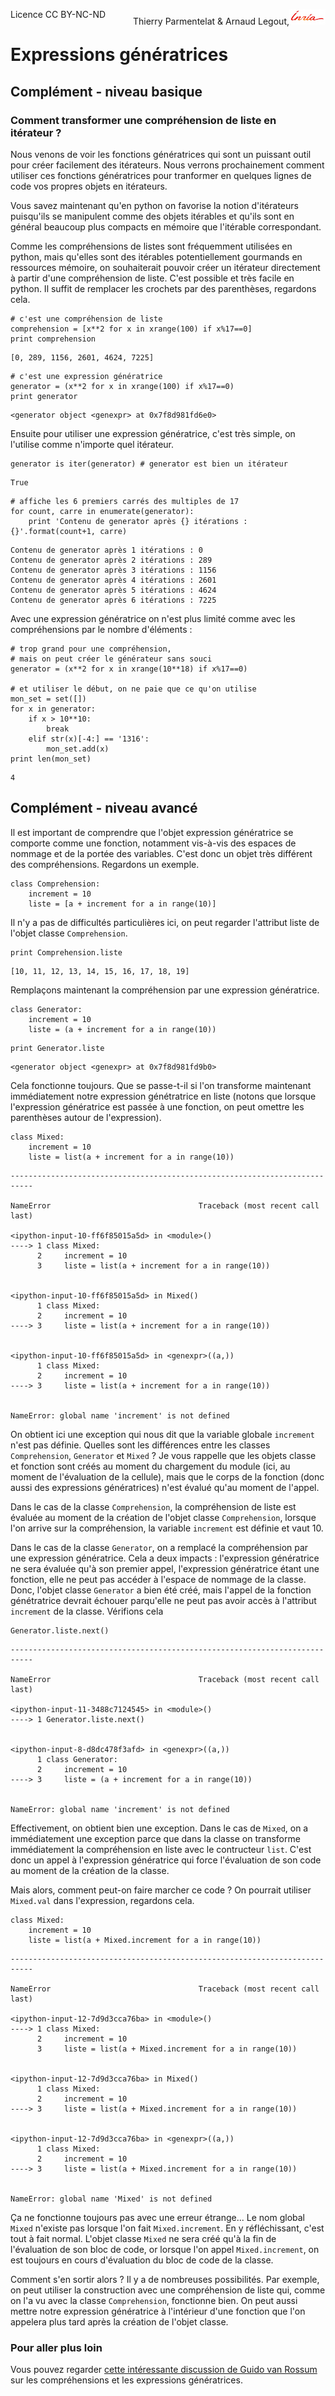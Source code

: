 
<span style="float:left;">Licence CC BY-NC-ND</span><span style="float:right;">Thierry Parmentelat &amp; Arnaud Legout,<img src="../../media/inria-25.png" style="display:inline"></span><br/>

# Expressions génératrices

## Complément - niveau basique

### Comment transformer une compréhension de liste en itérateur&nbsp;?

Nous venons de voir les fonctions génératrices qui sont un puissant outil pour créer facilement des itérateurs. Nous verrons prochainement comment utiliser ces fonctions génératrices pour tranformer en quelques lignes de code vos propres objets en itérateurs.

Vous savez maintenant qu'en python on favorise la notion d'itérateurs puisqu'ils se manipulent comme des objets itérables et qu'ils sont en général beaucoup plus compacts en mémoire que l'itérable correspondant.

Comme les compréhensions de listes sont fréquemment utilisées en python, mais qu'elles sont des itérables potentiellement gourmands en ressources mémoire, on souhaiterait pouvoir créer un itérateur directement à partir d'une compréhension de liste. C'est possible et très facile en python. Il suffit de remplacer les crochets par des parenthèses, regardons cela.


```
# c'est une compréhension de liste
comprehension = [x**2 for x in xrange(100) if x%17==0]
print comprehension
```

    [0, 289, 1156, 2601, 4624, 7225]



```
# c'est une expression génératrice
generator = (x**2 for x in xrange(100) if x%17==0)
print generator
```

    <generator object <genexpr> at 0x7f8d981fd6e0>


Ensuite pour utiliser une expression génératrice, c'est très simple, on l'utilise comme n'importe quel itérateur.


```
generator is iter(generator) # generator est bien un itérateur
```




    True




```
# affiche les 6 premiers carrés des multiples de 17
for count, carre in enumerate(generator):
    print 'Contenu de generator après {} itérations : {}'.format(count+1, carre)
```

    Contenu de generator après 1 itérations : 0
    Contenu de generator après 2 itérations : 289
    Contenu de generator après 3 itérations : 1156
    Contenu de generator après 4 itérations : 2601
    Contenu de generator après 5 itérations : 4624
    Contenu de generator après 6 itérations : 7225


Avec une expression génératrice on n'est plus limité comme avec les compréhensions par le nombre d'éléments&nbsp;:


```
# trop grand pour une compréhension,
# mais on peut créer le générateur sans souci
generator = (x**2 for x in xrange(10**18) if x%17==0)

# et utiliser le début, on ne paie que ce qu'on utilise
mon_set = set([])
for x in generator:
    if x > 10**10:
        break
    elif str(x)[-4:] == '1316':
        mon_set.add(x)
print len(mon_set)
```

    4


## Complément - niveau avancé

Il est important de comprendre que l'objet expression génératrice se comporte comme une fonction, notamment vis-à-vis des espaces de nommage et de la portée des variables. C'est donc un objet très différent des compréhensions. Regardons un exemple.


```
class Comprehension:
    increment = 10
    liste = [a + increment for a in range(10)]
```

Il n'y a pas de difficultés particulières ici, on peut regarder l'attribut liste de l'objet classe `Comprehension`.


```
print Comprehension.liste
```

    [10, 11, 12, 13, 14, 15, 16, 17, 18, 19]


Remplaçons maintenant la compréhension par une expression génératrice.


```
class Generator:
    increment = 10
    liste = (a + increment for a in range(10))
```


```
print Generator.liste
```

    <generator object <genexpr> at 0x7f8d981fd9b0>


Cela fonctionne toujours. Que se passe-t-il si l'on transforme maintenant immédiatement notre expression génétratrice en liste (notons que lorsque l'expression génératrice est passée à une fonction, on peut omettre les parenthèses autour de l'expression).


```
class Mixed:
    increment = 10
    liste = list(a + increment for a in range(10))
```


    ---------------------------------------------------------------------------

    NameError                                 Traceback (most recent call last)

    <ipython-input-10-ff6f85015a5d> in <module>()
    ----> 1 class Mixed:
          2     increment = 10
          3     liste = list(a + increment for a in range(10))


    <ipython-input-10-ff6f85015a5d> in Mixed()
          1 class Mixed:
          2     increment = 10
    ----> 3     liste = list(a + increment for a in range(10))


    <ipython-input-10-ff6f85015a5d> in <genexpr>((a,))
          1 class Mixed:
          2     increment = 10
    ----> 3     liste = list(a + increment for a in range(10))


    NameError: global name 'increment' is not defined


On obtient ici une exception qui nous dit que la variable globale `increment` n'est pas définie. Quelles sont les différences entre les classes `Comprehension`, `Generator` et `Mixed` ?
Je vous rappelle que les objets classe et fonction sont créés au moment du chargement du module (ici, au moment de l'évaluation de la cellule), mais que le corps de la fonction (donc aussi des expressions génératrices) n'est évalué qu'au moment de l'appel.

Dans le cas de la classe `Comprehension`, la compréhension de liste est évaluée au moment de la création de l'objet classe `Comprehension`, lorsque l'on arrive sur la compréhension, la variable `increment` est définie et vaut 10.

Dans le cas de la classe `Generator`, on a remplacé la compréhension par une expression génératrice. Cela a deux impacts&nbsp;: l'expression génératrice ne sera évaluée qu'à son premier appel, l'expression génératrice étant une fonction, elle ne peut pas accéder à l'espace de nommage de la classe. Donc, l'objet classe `Generator` a bien été créé, mais l'appel de la fonction génétratrice devrait échouer parqu'elle ne peut pas avoir accès à l'attribut `increment` de la classe. Vérifions cela


```
Generator.liste.next()
```


    ---------------------------------------------------------------------------

    NameError                                 Traceback (most recent call last)

    <ipython-input-11-3488c7124545> in <module>()
    ----> 1 Generator.liste.next()


    <ipython-input-8-d8dc478f3afd> in <genexpr>((a,))
          1 class Generator:
          2     increment = 10
    ----> 3     liste = (a + increment for a in range(10))


    NameError: global name 'increment' is not defined


Effectivement, on obtient bien une exception. Dans le cas de `Mixed`, on a immédiatement une exception parce que dans la classe on transforme immédiatement la compréhension en liste avec le contructeur `list`. C'est donc un appel à l'expression génératrice qui force l'évaluation de son code au moment de la création de la classe.

Mais alors, comment peut-on faire marcher ce code ? On pourrait utiliser `Mixed.val` dans l'expression, regardons cela.


```
class Mixed:
    increment = 10
    liste = list(a + Mixed.increment for a in range(10))
```


    ---------------------------------------------------------------------------

    NameError                                 Traceback (most recent call last)

    <ipython-input-12-7d9d3cca76ba> in <module>()
    ----> 1 class Mixed:
          2     increment = 10
          3     liste = list(a + Mixed.increment for a in range(10))


    <ipython-input-12-7d9d3cca76ba> in Mixed()
          1 class Mixed:
          2     increment = 10
    ----> 3     liste = list(a + Mixed.increment for a in range(10))


    <ipython-input-12-7d9d3cca76ba> in <genexpr>((a,))
          1 class Mixed:
          2     increment = 10
    ----> 3     liste = list(a + Mixed.increment for a in range(10))


    NameError: global name 'Mixed' is not defined


Ça ne fonctionne toujours pas avec une erreur étrange... Le nom global `Mixed` n'existe pas lorsque l'on fait `Mixed.increment`. En y réfléchissant, c'est tout à fait normal. L'objet classe `Mixed` ne sera créé qu'à la fin de l'évaluation de son bloc de code, or lorsque l'on appel `Mixed.increment`, on est toujours en cours d'évaluation du bloc de code de la classe.

Comment s'en sortir alors ? Il y a de nombreuses possibilités. Par exemple, on peut utiliser la construction avec une compréhension de liste qui, comme on l'a vu avec la classe `Comprehension`, fonctionne bien. On peut aussi mettre notre expression génératrice à l'intérieur d'une fonction que l'on appelera plus tard après la création de l'objet classe.

### Pour aller plus loin

Vous pouvez regarder [cette intéressante discussion de Guido van Rossum](http://python-history.blogspot.fr/2010/06/from-list-comprehensions-to-generator.html ) sur les compréhensions et les expressions génératrices.
